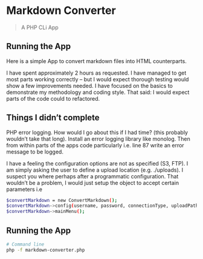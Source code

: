 # Markdown Converter

> A PHP CLi App


## Running the App

Here is a simple App to convert markdown files into HTML counterparts. 

I have spent approximately 2 hours as requested. I have managed to get most parts working correctly – but I would expect thorough testing would show a few improvements needed. I have focused on the basics to demonstrate my methodology and coding style. That said: I would expect parts of the code could to refactored.

## Things I didn’t complete

PHP error logging. How would I go about this if I had time? (this probably wouldn’t take that long). Install an error logging library like monolog. Then from within parts of the apps code particularly i.e. line 87 write an error message to be logged. 

I have a feeling the configuration options are not as specified (S3, FTP). I am simply asking the user to define a upload location (e.g. ./uploads). I suspect you where perhaps after a programmatic configuration. That wouldn’t be a problem, I would just setup the object to accept certain parameters i.e 

``` bash
$convertMarkdown = new ConvertMarkdown();
$convertMarkdown->config(username, password, connectionType, uploadPath);
$convertMarkdown->mainMenu();

```
 

## Running the App

``` bash
# Command line
php -f markdown-converter.php
```



